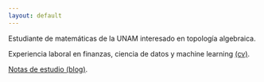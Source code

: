 ```yaml
---
layout: default
---
```

Estudiante de matemáticas de la UNAM interesado en topología algebraica.

Experiencia laboral en finanzas, ciencia de datos y machine learning [(cv)](https://github.com/luisgrivas/cv/blob/master/luisgrivas-cv.pdf).

[Notas de estudio (blog)](https://luisgrivas.github.io/blog/).